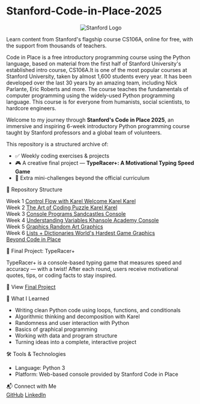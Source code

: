 # Stanford-Code-in-Place-2025

<p align="center"><img src="https://codeinplace.stanford.edu/stanford.png" alt="Stanford Logo" /></p>

Learn content from Stanford's flagship course CS106A, online for free, with the support from thousands of teachers.

Code in Place is a free introductory programming course using the Python language, based on material from the first half of Stanford University's established intro course, CS106A.It is one of the most popular courses at Stanford University, taken by almost 1,600 students every year. It has been developed over the last 30 years by an amazing team, including Nick Parlante, Eric Roberts and more. The course teaches the fundamentals of computer programming using the widely-used Python programming language. This course is for everyone from humanists, social scientists, to hardcore engineers.


Welcome to my journey through **Stanford's Code in Place 2025**, an immersive and inspiring 6-week introductory Python programming course taught by Stanford professors and a global team of volunteers.

This repository is a structured archive of:
- ✅ Weekly coding exercises & projects
- 🎮 A creative final project — **TypeRacer+: A Motivational Typing Speed Game**
- 🧪 Extra mini-challenges beyond the official curriculum

📁 Repository Structure

Week 1	[Control Flow with Karel	Welcome Karel	Karel](https://github.com/SuhasMartha/Stanford-Code-in-Place-2025/tree/main/Week%201%3A%20Welcome)<br>
Week 2	[The Art of Coding	Puzzle Karel	Karel](https://github.com/SuhasMartha/Stanford-Code-in-Place-2025/tree/main/Week%201%3A%20Welcome)<br>
Week 3	[Console Programs	Sandcastles	Console](https://github.com/SuhasMartha/Stanford-Code-in-Place-2025/tree/main/Week%201%3A%20Welcome)<br>
Week 4	[Understanding Variables	Khansole Academy	Console](http://github.com/SuhasMartha/Stanford-Code-in-Place-2025/tree/main/Week%204%3A%20Python%20Control%20Flow)<br>
Week 5	[Graphics	Random Art	Graphics](https://github.com/SuhasMartha/Stanford-Code-in-Place-2025/tree/main/Week%205%3A%20Graphics)<br>
Week 6	[Lists + Dictionaries	World's Hardest Game	Graphics](https://github.com/SuhasMartha/Stanford-Code-in-Place-2025/tree/main/Week%206%3A%20Data)<br>
[Beyond Code in Place](https://github.com/SuhasMartha/Stanford-Code-in-Place-2025/tree/main/Extra%20Content%20Beyond%20Code%20in%20Place)<br>

🎯 Final Project: TypeRacer+

TypeRacer+ is a console-based typing game that measures speed and accuracy — with a twist! After each round, users receive motivational quotes, tips, or coding facts to stay inspired.

📌 View [Final Project](https://github.com/SuhasMartha/Stanford-Code-in-Place-2025/tree/main/Final%20Project)

🧠 What I Learned
- Writing clean Python code using loops, functions, and conditionals
- Algorithmic thinking and decomposition with Karel
- Randomness and user interaction with Python
- Basics of graphical programming
- Working with data and program structure
- Turning ideas into a complete, interactive project

🛠️ Tools & Technologies
- Language: Python 3
- Platform: Web-based console provided by Stanford Code in Place

📬 Connect with Me <br>
[GitHub](github.com/SuhasMartha)
[LinkedIn](linkedin.com/in/suhasmartha)
